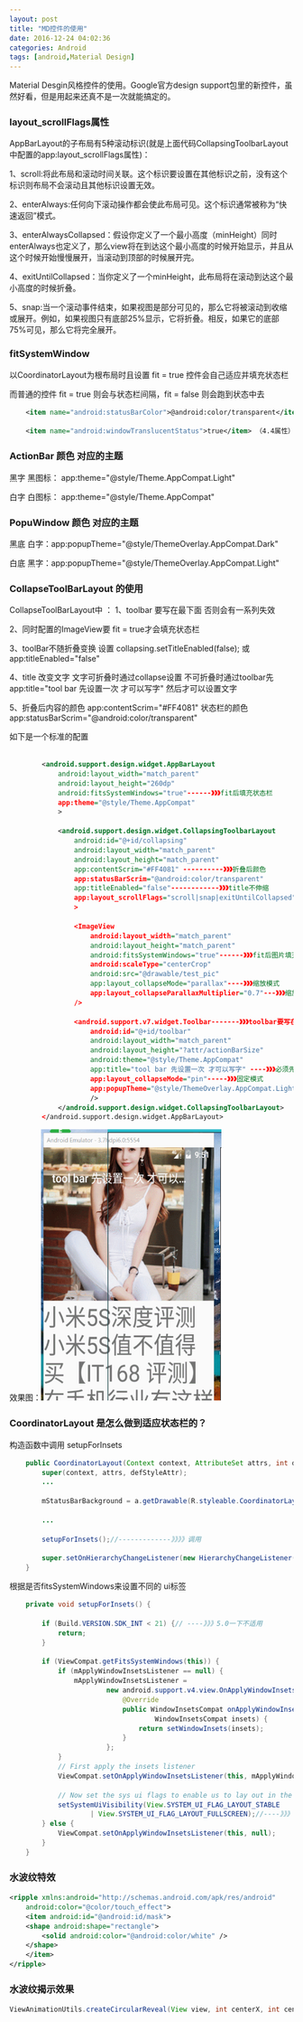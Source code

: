 ```yaml
---
layout: post
title: "MD控件的使用"
date: 2016-12-24 04:02:36
categories: Android
tags: [android,Material Design]
---
```


Material Desgin风格控件的使用。Google官方design support包里的新控件，虽然好看，但是用起来还真不是一次就能搞定的。

<!-- more -->

### layout_scrollFlags属性

AppBarLayout的子布局有5种滚动标识(就是上面代码CollapsingToolbarLayout中配置的app:layout_scrollFlags属性)：

1、scroll:将此布局和滚动时间关联。这个标识要设置在其他标识之前，没有这个标识则布局不会滚动且其他标识设置无效。

2、enterAlways:任何向下滚动操作都会使此布局可见。这个标识通常被称为“快速返回”模式。

3、enterAlwaysCollapsed：假设你定义了一个最小高度（minHeight）同时enterAlways也定义了，那么view将在到达这个最小高度的时候开始显示，并且从这个时候开始慢慢展开，当滚动到顶部的时候展开完。

4、exitUntilCollapsed：当你定义了一个minHeight，此布局将在滚动到达这个最小高度的时候折叠。

5、snap:当一个滚动事件结束，如果视图是部分可见的，那么它将被滚动到收缩或展开。例如，如果视图只有底部25%显示，它将折叠。相反，如果它的底部75%可见，那么它将完全展开。


### fitSystemWindow

以CoordinatorLayout为根布局时且设置 fit = true 控件会自己适应并填充状态栏


而普通的控件 fit = true 则会与状态栏间隔，fit = false 则会跑到状态中去
``` xml
    <item name="android:statusBarColor">@android:color/transparent</item> （5.0） 该属性 不会让布局内容填充到状态栏中 就算设置fitSystemWindow = false

    <item name="android:windowTranslucentStatus">true</item> （4.4属性） 该属性会让布局内容填充到状态栏中 不想填充到状态栏的控件设置 fit = true ； 想填充到状态栏的设置 fit = false （4.4中填充到状态栏就看不到控件了）
```


### ActionBar 颜色 对应的主题

黑字 黑图标： app:theme="@style/Theme.AppCompat.Light"

白字 白图标： app:theme="@style/Theme.AppCompat"

### PopuWindow 颜色 对应的主题

黑底 白字：app:popupTheme="@style/ThemeOverlay.AppCompat.Dark"

白底 黑字：app:popupTheme="@style/ThemeOverlay.AppCompat.Light"

### CollapseToolBarLayout 的使用
CollapseToolBarLayout中 ：
1、toolbar 要写在最下面 否则会有一系列失效

2、同时配置的ImageView要 fit = true才会填充状态栏

3、toolBar不随折叠变换 设置 collapsing.setTitleEnabled(false); 或 app:titleEnabled="false" 

4、title 改变文字 文字可折叠时通过collapse设置 不可折叠时通过toolbar先app:title="tool bar 先设置一次 才可以写字" 然后才可以设置文字

5、折叠后内容的颜色 app:contentScrim="#FF4081" 状态栏的颜色 app:statusBarScrim="@android:color/transparent"

如下是一个标准的配置
``` xml

        <android.support.design.widget.AppBarLayout
            android:layout_width="match_parent"
            android:layout_height="260dp"
            android:fitsSystemWindows="true"------》》》fit后填充状态栏
            app:theme="@style/Theme.AppCompat"
            >

            <android.support.design.widget.CollapsingToolbarLayout
                android:id="@+id/collapsing"
                android:layout_width="match_parent"
                android:layout_height="match_parent"
                app:contentScrim="#FF4081" ----------》》》折叠后颜色
				app:statusBarScrim="@android:color/transparent"
                app:titleEnabled="false"------------》》》title不伸缩
                app:layout_scrollFlags="scroll|snap|exitUntilCollapsed" ----》》》滑动类型
                >

                <ImageView
                    android:layout_width="match_parent"
                    android:layout_height="match_parent"
                    android:fitsSystemWindows="true"------》》》fit后图片填充状态栏
                    android:scaleType="centerCrop"
                    android:src="@drawable/test_pic"
                    app:layout_collapseMode="parallax"----》》》缩放模式
                    app:layout_collapseParallaxMultiplier="0.7"---》》》缩放比例
				/>

                <android.support.v7.widget.Toolbar-------》》》toolbar要写在最下面
                    android:id="@+id/toolbar"
                    android:layout_width="match_parent"
                    android:layout_height="?attr/actionBarSize"
                    android:theme="@style/Theme.AppCompat"
                    app:title="tool bar 先设置一次 才可以写字" ----》》》必须先设置一次
                    app:layout_collapseMode="pin"-----》》》固定模式
                    app:popupTheme="@style/ThemeOverlay.AppCompat.Light"
                    />
            </android.support.design.widget.CollapsingToolbarLayout>
        </android.support.design.widget.AppBarLayout>
```

效果图：<img src="/img/collapselayout.gif" width="320" height="480"></img>

### CoordinatorLayout 是怎么做到适应状态栏的？

构造函数中调用 setupForInsets

``` java
    public CoordinatorLayout(Context context, AttributeSet attrs, int defStyleAttr) {
        super(context, attrs, defStyleAttr);
		...
		
        mStatusBarBackground = a.getDrawable(R.styleable.CoordinatorLayout_statusBarBackground);//-----》》》获取背景drawable
        
		...

        setupForInsets();//-------------》》》》调用

        super.setOnHierarchyChangeListener(new HierarchyChangeListener());
    }
```

根据是否fitsSystemWindows来设置不同的 ui标签
``` java
    private void setupForInsets() {
		
        if (Build.VERSION.SDK_INT < 21) {// ----》》》5.0一下不适用
            return;
        }

        if (ViewCompat.getFitsSystemWindows(this)) {
            if (mApplyWindowInsetsListener == null) {
                mApplyWindowInsetsListener =
                        new android.support.v4.view.OnApplyWindowInsetsListener() {
                            @Override
                            public WindowInsetsCompat onApplyWindowInsets(View v,
                                    WindowInsetsCompat insets) {
                                return setWindowInsets(insets);
                            }
                        };
            }
            // First apply the insets listener
            ViewCompat.setOnApplyWindowInsetsListener(this, mApplyWindowInsetsListener);

            // Now set the sys ui flags to enable us to lay out in the window insets
            setSystemUiVisibility(View.SYSTEM_UI_FLAG_LAYOUT_STABLE
                    | View.SYSTEM_UI_FLAG_LAYOUT_FULLSCREEN);//----》》》设置UI标签
        } else {
            ViewCompat.setOnApplyWindowInsetsListener(this, null);
        }
    }
```

### 水波纹特效
``` xml
<ripple xmlns:android="http://schemas.android.com/apk/res/android"
	android:color="@color/touch_effect">
    <item android:id="@android:id/mask">
	<shape android:shape="rectangle">
	    <solid android:color="@android:color/white" />
	</shape>
    </item>
</ripple>
```

### 水波纹揭示效果
``` java
ViewAnimationUtils.createCircularReveal(View view, int centerX, int centerY, float startRadius, float endRadius)
```
